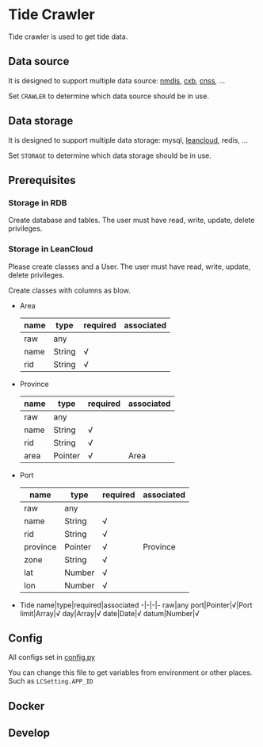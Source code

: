 # Tide Crawler

Tide crawler is used to get tide data.

## Data source

It is designed to support multiple data source: [nmdis](http://mds.nmdis.org.cn/pages/tidalCurrent.html), [cxb](https://www.chaoxibiao.net/), [cnss](https://www.cnss.com.cn/tide/), ...

Set `CRAWLER` to determine which data source should be in use.

## Data storage

It is designed to support multiple data storage: mysql, [leancloud](https://www.leancloud.cn/), redis, ...

Set `STORAGE` to determine which data storage should be in use.

## Prerequisites

### Storage in RDB

Create database and tables. The user must have read, write, update, delete privileges.

### Storage in LeanCloud

Please create classes and a User. The user must have read, write, update, delete privileges.

Create classes with columns as blow.

* Area

    name|type|required|associated
    -|-|-|-
    raw|any
    name|String|√
    rid|String|√

* Province

    name|type|required|associated
    -|-|-|-
    raw|any
    name|String|√
    rid|String|√
    area|Pointer|√|Area

* Port

    name|type|required|associated
    -|-|-|-
    raw|any
    name|String|√
    rid|String|√
    province|Pointer|√|Province
    zone|String|√
    lat|Number|√
    lon|Number|√

* Tide
    name|type|required|associated
    -|-|-|-
    raw|any
    port|Pointer|√|Port
    limit|Array|√
    day|Array|√
    date|Date|√
    datum|Number|√

## Config

All configs set in [config.py](./config.py)

You can change this file to get variables from environment or other places.
Such as `LCSetting.APP_ID`

## Docker

## Develop
